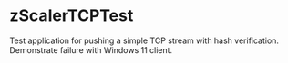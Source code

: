 # zScalerTCPTest
Test application for pushing a simple TCP stream with hash verification.  Demonstrate failure with Windows 11 client.
